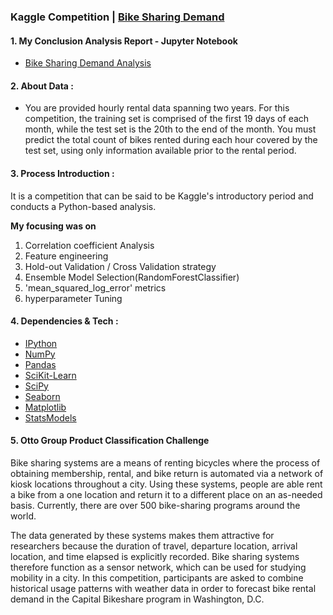 ### Kaggle Competition | [Bike Sharing Demand](https://www.kaggle.com/c/bike-sharing-demand)


#### 1. My Conclusion Analysis Report - Jupyter Notebook
* [Bike Sharing Demand Analysis](https://github.com/miedlev/Kaggle-Otto-Group-Product-Classification/blob/master/Otto%20Group%20Product%20Classification.ipynb)


#### 2. About Data :
* You are provided hourly rental data spanning two years. For this competition, the training set is comprised of the first 19 days of each month, while the test set is the 20th to the end of the month. You must predict the total count of bikes rented during each hour covered by the test set, using only information available prior to the rental period.


#### 3. Process Introduction :
It is a competition that can be said to be Kaggle's introductory period and conducts a Python-based analysis. 

**My focusing was on** 
1. Correlation coefficient Analysis 
2. Feature engineering
3. Hold-out Validation / Cross Validation strategy
4. Ensemble Model Selection(RandomForestClassifier)
5. 'mean_squared_log_error' metrics
6. hyperparameter Tuning 


#### 4. Dependencies & Tech :
* [IPython](http://ipython.org/)
* [NumPy](http://www.numpy.org/)
* [Pandas](http://pandas.pydata.org/)
* [SciKit-Learn](http://scikit-learn.org/stable/)
* [SciPy](http://www.scipy.org/)
* [Seaborn](https://seaborn.pydata.org/)
* [Matplotlib](http://matplotlib.org/)
* [StatsModels](http://statsmodels.sourceforge.net/)



#### 5. Otto Group Product Classification Challenge
Bike sharing systems are a means of renting bicycles where the process of obtaining membership, rental, and bike return is automated via a network of kiosk locations throughout a city. Using these systems, people are able rent a bike from a one location and return it to a different place on an as-needed basis. Currently, there are over 500 bike-sharing programs around the world.

The data generated by these systems makes them attractive for researchers because the duration of travel, departure location, arrival location, and time elapsed is explicitly recorded. Bike sharing systems therefore function as a sensor network, which can be used for studying mobility in a city. In this competition, participants are asked to combine historical usage patterns with weather data in order to forecast bike rental demand in the Capital Bikeshare program in Washington, D.C.
